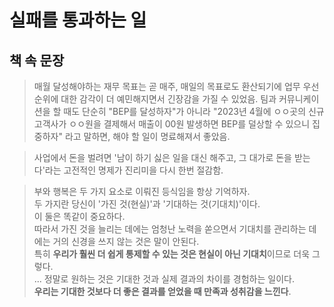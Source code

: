 # 실패를 통과하는 일

## 책 속 문장

> 매월 달성해야하는 재무 목표는 곧 매주, 매일의 목표로도 환산되기에 업무 우선순위에 대한 감각이 더 예민해지면서 긴장감을 가질 수 있었음.
> 팀과 커뮤니케이션을 할 때도 단순히 "BEP를 달성하자"가 아니라 "2023년 4월에 ㅇㅇ곳의 신규고객사가 ㅇㅇ원을 결제해서 매출이 00원 발생하면 BEP를 덜상할 수 있으니 집중하자" 라고 말하면, 해야 할 일이 명료해져서 좋았음.

> 사업에서 돈을 벌려면 '남이 하기 싫은 일을 대신 해주고, 그 대가로 돈을 받는다'라는 고전적인 명제가 진리미을 다시 한번 절감함.

> 부와 행복은 두 가지 요소로 이뤄진 등식임을 항상 기억하자.  
> 두 가지란 당신이 '가진 것(현실)'과 '기대하는 것(기대치)'이다.  
> 이 둘은 똑같이 중요하다.  
> 따라서 가진 것을 늘리는 데에는 엄청난 노력을 쏟으면서 기대치를 관리하는 데에는 거의 신경을 쓰지 않는 것은 말이 안된다.  
> 특히 **우리가 훨씬 더 쉽게 통제할 수 있는 것은 현실이 아닌 기대치**이므로 더욱 그렇다.  
> ...
> 정말로 원하는 것은 기대한 것과 실제 결과의 차이를 경험하는 일이다.  
> **우리는 기대한 것보다 더 좋은 결과를 얻었을 때 만족과 성취감을 느낀다**.